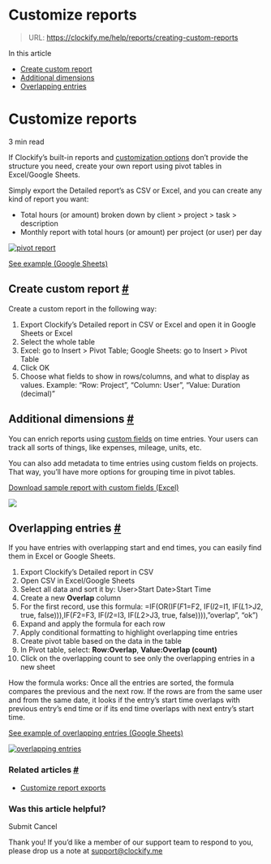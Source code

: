 # Customize reports

> URL: https://clockify.me/help/reports/creating-custom-reports

In this article

* [Create custom report](#create-custom-report)
* [Additional dimensions](#additional-dimensions)
* [Overlapping entries](#overlapping-entries)

# Customize reports

3 min read

If Clockify’s built-in reports and [customization options](https://clockify.me/help/reports/customize-exports) don’t provide the structure you need, create your own report using pivot tables in Excel/Google Sheets.

Simply export the Detailed report’s as CSV or Excel, and you can create any kind of report you want:

* Total hours (or amount) broken down by client > project > task > description
* Monthly report with total hours (or amount) per project (or user) per day

[![pivot report](https://clockify.me/help/wp-content/uploads/2019/08/pivot-report.png)](https://docs.google.com/spreadsheets/d/1c7oG8zhIUYcFre8GWg39xjJNiyPjqS88igXcn9FpuQM/edit#gid=1624600682)

[See example (Google Sheets)](https://docs.google.com/spreadsheets/d/1c7oG8zhIUYcFre8GWg39xjJNiyPjqS88igXcn9FpuQM/edit#gid=1124667396)

## Create custom report [#](#create-custom-report)

Create a custom report in the following way:

1. Export Clockify’s Detailed report in CSV or Excel and open it in Google Sheets or Excel
2. Select the whole table
3. Excel: go to Insert > Pivot Table; Google Sheets: go to Insert > Pivot Table
4. Click OK
5. Choose what fields to show in rows/columns, and what to display as values. Example: “Row: Project”, “Column: User”, “Value: Duration (decimal)”

## Additional dimensions [#](#additional-dimensions)

You can enrich reports using [custom fields](https://clockify.me/help/track-time-and-expenses/custom-fields) on time entries. Your users can track all sorts of things, like expenses, mileage, units, etc.

You can also add metadata to time entries using custom fields on projects. That way, you’ll have more options for grouping time in pivot tables.

[Download sample report with custom fields (Excel)](https://clockify.me/downloads/samples/report-detailed-sample-custom-fields.xlsx)

![](https://clockify.me/help/wp-content/uploads/2020/02/detailed-report-pivot-custom-fields-3.png)

## Overlapping entries [#](#overlapping-entries)

If you have entries with overlapping start and end times, you can easily find them in Excel or Google Sheets.

1. Export Clockify’s Detailed report in CSV
2. Open CSV in Excel/Google Sheets
3. Select all data and sort it by: User>Start Date>Start Time
4. Create a new **Overlap** column
5. For the first record, use this formula: =IF(OR(IF($F1=$F2, IF($I2=$I1, IF($L1>$J2, true, false))),IF($F2=$F3, IF($I2=$I3, IF($L2>$J3, true, false)))),”overlap”, “ok”)
6. Expand and apply the formula for each row
7. Apply conditional formatting to highlight overlapping time entries
8. Create pivot table based on the data in the table
9. In Pivot table, select: **Row:Overlap**, **Value:Overlap (count)**
10. Click on the overlapping count to see only the overlapping entries in a new sheet

How the formula works: Once all the entries are sorted, the formula compares the previous and the next row. If the rows are from the same user and from the same date, it looks if the entry’s start time overlaps with previous entry’s end time or if its end time overlaps with next entry’s start time.

[See example of overlapping entries (Google Sheets)](https://docs.google.com/spreadsheets/d/1c7oG8zhIUYcFre8GWg39xjJNiyPjqS88igXcn9FpuQM/edit#gid=2085526633)

[![overlapping entries](https://clockify.me/help/wp-content/uploads/2019/08/overlapping-entries-min.png)](https://docs.google.com/spreadsheets/d/1c7oG8zhIUYcFre8GWg39xjJNiyPjqS88igXcn9FpuQM/edit#gid=2085526633)

### Related articles [#](#related-articles)

* [Customize report exports](https://clockify.me/help/reports/customize-exports)

### Was this article helpful?

Submit
Cancel

Thank you! If you’d like a member of our support team to respond to you, please drop us a note at support@clockify.me